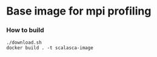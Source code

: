 # Base image for mpi profiling
### How to build

```
./download.sh
docker build . -t scalasca-image
```